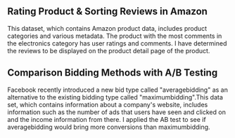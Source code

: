 
## Rating Product & Sorting Reviews in Amazon

This dataset, which contains Amazon product data, includes product categories and various metadata. The product with the most comments in the electronics category has user ratings and comments. I have determined the reviews to be displayed on the product detail page of the product.


## Comparison Bidding Methods with A/B Testing

Facebook recently introduced a new bid type called "averagebidding" as an alternative to the existing bidding type called "maximumbidding".This data set, which contains information about a company's website, includes information such as the number of ads that users have seen and clicked on and the income information from there. I applied the AB test to see if averagebidding would bring more conversions than maximumbidding.
